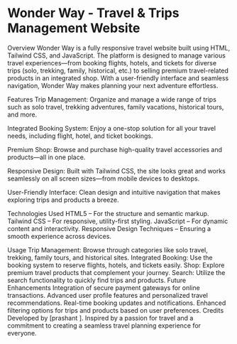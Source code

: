  <h1> Wonder Way - Travel & Trips Management Website</h1>

Overview
Wonder Way is a fully responsive travel website built using HTML, Tailwind CSS, and JavaScript. The platform is designed to manage various travel experiences—from booking flights, hotels, and tickets for diverse trips (solo, trekking, family, historical, etc.) to selling premium travel-related products in an integrated shop. With a user-friendly interface and seamless navigation, Wonder Way makes planning your next adventure effortless.

Features
Trip Management:
Organize and manage a wide range of trips such as solo travel, trekking adventures, family vacations, historical tours, and more.

Integrated Booking System:
Enjoy a one-stop solution for all your travel needs, including flight, hotel, and ticket bookings.

Premium Shop:
Browse and purchase high-quality travel accessories and products—all in one place.

Responsive Design:
Built with Tailwind CSS, the site looks great and works seamlessly on all screen sizes—from mobile devices to desktops.

User-Friendly Interface:
Clean design and intuitive navigation that makes exploring trips and products a breeze.

Technologies Used
HTML5 – For the structure and semantic markup.
Tailwind CSS – For responsive, utility-first styling.
JavaScript – For dynamic content and interactivity.
Responsive Design Techniques – Ensuring a smooth experience across devices.


Usage
Trip Management:
Browse through categories like solo travel, trekking, family tours, and historical sites.
Integrated Booking:
Use the booking system to reserve flights, hotels, and tickets easily.
Shop:
Explore premium travel products that complement your journey.
Search:
Utilize the search functionality to quickly find trips and products.
Future Enhancements
Integration of secure payment gateways for online transactions.
Advanced user profile features and personalized travel recommendations.
Real-time booking updates and notifications.
Enhanced filtering options for trips and products based on user preferences.
Credits
Developed by [prashant ].
Inspired by a passion for travel and a commitment to creating a seamless travel planning experience for everyone.